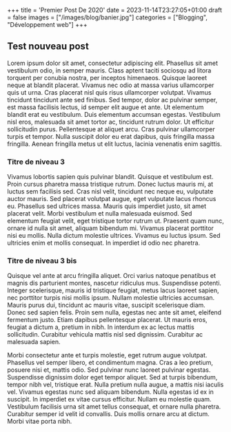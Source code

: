 +++
title = 'Premier Post De 2020'
date = 2023-11-14T23:27:05+01:00
draft = false
images = ["/images/blog/banier.jpg"]
categories = ["Blogging", "Développement web"]
+++

## Test nouveau post

Lorem ipsum dolor sit amet, consectetur adipiscing elit. Phasellus sit amet vestibulum odio, in semper mauris. Class aptent taciti sociosqu ad litora torquent per conubia nostra, per inceptos himenaeos. Quisque laoreet neque at blandit placerat. Vivamus nec odio at massa varius ullamcorper quis ut urna. Cras placerat nisl quis risus ullamcorper volutpat. Vivamus tincidunt tincidunt ante sed finibus. Sed tempor, dolor ac pulvinar semper, est massa facilisis lectus, id semper elit augue et ante. Ut elementum blandit erat eu vestibulum. Duis elementum accumsan egestas. Vestibulum nisl eros, malesuada sit amet tortor ac, tincidunt rutrum dolor. Ut efficitur sollicitudin purus. Pellentesque at aliquet arcu. Cras pulvinar ullamcorper turpis et tempor. Nulla suscipit dolor eu erat dapibus, quis fringilla massa fringilla. Aenean fringilla metus ut elit luctus, lacinia venenatis enim sagittis. 

### Titre de niveau 3

Vivamus lobortis sapien quis pulvinar blandit. Quisque et vestibulum est. Proin cursus pharetra massa tristique rutrum. Donec luctus mauris mi, at luctus sem facilisis sed. Cras nisl velit, tincidunt nec neque eu, vulputate auctor mauris. Sed placerat volutpat augue, eget vulputate lacus rhoncus eu. Phasellus sed ultrices massa. Mauris quis imperdiet justo, sit amet placerat velit. Morbi vestibulum et nulla malesuada euismod. Sed elementum feugiat velit, eget tristique tortor rutrum ut. Praesent quam nunc, ornare id nulla sit amet, aliquam bibendum mi. Vivamus placerat porttitor nisi eu mollis. Nulla dictum molestie ultrices. Vivamus eu luctus ipsum. Sed ultricies enim et mollis consequat. In imperdiet id odio nec pharetra.

### Titre de niveau 3 bis

 Quisque vel ante at arcu fringilla aliquet. Orci varius natoque penatibus et magnis dis parturient montes, nascetur ridiculus mus. Suspendisse potenti. Integer scelerisque, mauris id tristique feugiat, metus lacus laoreet sapien, nec porttitor turpis nisi mollis ipsum. Nullam molestie ultricies accumsan. Mauris purus dui, tincidunt ac mauris vitae, suscipit scelerisque diam. Donec sed sapien felis. Proin sem nulla, egestas nec ante sit amet, eleifend fermentum justo. Etiam dapibus pellentesque placerat. Ut mauris eros, feugiat a dictum a, pretium in nibh. In interdum ex ac lectus mattis sollicitudin. Curabitur vehicula mattis nisl sed dignissim. Curabitur ac malesuada sapien.

Morbi consectetur ante et turpis molestie, eget rutrum augue volutpat. Phasellus vel semper libero, et condimentum magna. Cras a leo pretium, posuere nisi et, mattis odio. Sed pulvinar nunc laoreet pulvinar egestas. Suspendisse dignissim dolor eget tempor aliquet. Sed at turpis bibendum, tempor nibh vel, tristique erat. Nulla pretium nulla augue, a mattis nisi iaculis vel. Vivamus egestas nunc sed aliquam bibendum. Nulla egestas id ex in suscipit. In imperdiet ex vitae cursus efficitur. Nullam eu molestie quam. Vestibulum facilisis urna sit amet tellus consequat, et ornare nulla pharetra. Curabitur semper id velit id convallis. Duis mollis ornare arcu at dictum. Morbi vitae porta nibh. 